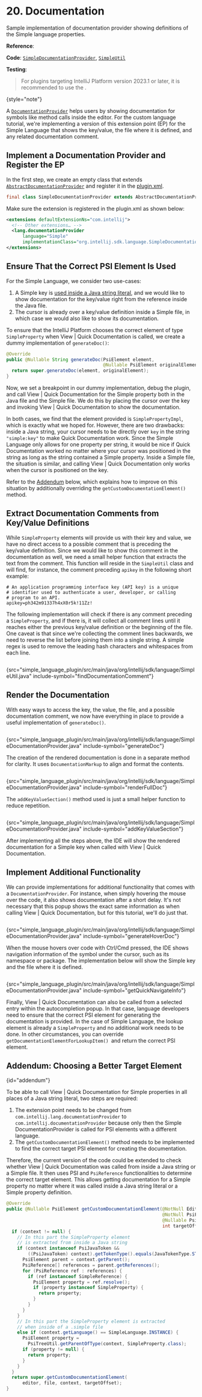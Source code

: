 <!-- Copyright 2000-2025 JetBrains s.r.o. and contributors. Use of this source code is governed by the Apache 2.0 license. -->

# 20. Documentation

<link-summary>Sample implementation of documentation provider showing definitions of the Simple language properties.</link-summary>

<tldr>

**Reference**: [](documentation.md)

**Code**: [`SimpleDocumentationProvider`](%gh-sdk-samples-master%/simple_language_plugin/src/main/java/org/intellij/sdk/language/SimpleDocumentationProvider.java),
[`SimpleUtil`](%gh-sdk-samples-master%/simple_language_plugin/src/main/java/org/intellij/sdk/language/SimpleUtil.java)

**Testing**: [](documentation_test.md)

</tldr>

<include from="language_and_filetype.md" element-id="custom_language_tutorial_header"></include>

> For plugins targeting IntelliJ Platform version 2023.1 or later, it is recommended to use the
> [](documentation.md#documentation-target-api).
>
{style="note"}

A [`DocumentationProvider`](%gh-ic%/platform/analysis-api/src/com/intellij/lang/documentation/DocumentationProvider.java)
helps users by showing documentation for symbols like method calls inside the editor.
For the custom language tutorial, we're implementing a version of this extension point (EP) for the Simple Language that shows the key/value,
the file where it is defined, and any related documentation comment.

## Implement a Documentation Provider and Register the EP

In the first step, we create an empty class that extends
[`AbstractDocumentationProvider`](%gh-ic%/platform/analysis-api/src/com/intellij/lang/documentation/AbstractDocumentationProvider.java)
and register it in the <path>[plugin.xml](plugin_configuration_file.md)</path>.

```java
final class SimpleDocumentationProvider extends AbstractDocumentationProvider { }
```

Make sure the extension is registered in the <path>plugin.xml</path> as shown below:

```xml
<extensions defaultExtensionNs="com.intellij">
  <!-- Other extensions… -->
  <lang.documentationProvider
      language="Simple"
      implementationClass="org.intellij.sdk.language.SimpleDocumentationProvider"/>
</extensions>
```

## Ensure That the Correct PSI Element Is Used

For the Simple Language, we consider two use-cases:

1. A Simple key is [used inside a Java string literal](reference_contributor.md),
   and we would like to show documentation for the key/value right from the reference inside the Java file.
2. The cursor is already over a key/value definition inside a Simple file, in which case we would also like to show its documentation.

To ensure that the IntelliJ Platform chooses the correct element of type `SimpleProperty` when <ui-path>View | Quick Documentation</ui-path> is called,
we create a dummy implementation of `generateDoc()`:

```java
@Override
public @Nullable String generateDoc(PsiElement element,
                                    @Nullable PsiElement originalElement) {
  return super.generateDoc(element, originalElement);
}
```

Now, we set a breakpoint in our dummy implementation, debug the plugin, and call <ui-path>View | Quick Documentation</ui-path>
for the Simple property both in the Java file and the Simple file.
We do this by placing the cursor over the key and invoking <ui-path>View | Quick Documentation</ui-path> to show the documentation.

In both cases, we find that the element provided is `SimplePropertyImpl`, which is exactly what we hoped for.
However, there are two drawbacks: inside a Java string, your cursor needs to be directly over `key` in the string `"simple:key"` to make <emphasis>Quick Documentation</emphasis> work.
Since the Simple Language only allows for one property per string,
it would be nice if <emphasis>Quick Documentation</emphasis> worked no matter where your cursor was positioned in the string as long as the string contained a Simple property.
Inside a Simple file, the situation is similar, and calling <ui-path>View | Quick Documentation</ui-path> only works when the cursor is positioned on the key.

Refer to the [Addendum](#addendum) below, which explains how to improve on this situation by additionally overriding the `getCustomDocumentationElement()` method.

## Extract Documentation Comments from Key/Value Definitions

While `SimpleProperty` elements will provide us with their key and value, we have no direct access to a possible comment that is preceding the key/value definition.
Since we would like to show this comment in the documentation as well, we need a small helper function that extracts the text from the comment.
This function will reside in the `SimpleUtil` class and will find, for instance, the comment preceding `apikey` in the following short example:

```properties
# An application programming interface key (API key) is a unique
# identifier used to authenticate a user, developer, or calling
# program to an API.
apikey=ph342m91337h4xX0r5k!11Zz!
```

The following implementation will check if there is any comment preceding a `SimpleProperty`, and if there is,
it will collect all comment lines until it reaches either the previous key/value definition or the beginning of the file.
One caveat is that since we're collecting the comment lines backwards, we need to reverse the list before joining them into a single string.
A simple regex is used to remove the leading hash characters and whitespaces from each line.

```java
```
{src="simple_language_plugin/src/main/java/org/intellij/sdk/language/SimpleUtil.java" include-symbol="findDocumentationComment"}


## Render the Documentation

With easy ways to access the key, the value, the file, and a possible documentation comment,
we now have everything in place to provide a useful implementation of `generateDoc()`.

```java
```
{src="simple_language_plugin/src/main/java/org/intellij/sdk/language/SimpleDocumentationProvider.java" include-symbol="generateDoc"}


The creation of the rendered documentation is done in a separate method for clarity.
It uses `DocumentationMarkup` to align and format the contents.

```java
```
{src="simple_language_plugin/src/main/java/org/intellij/sdk/language/SimpleDocumentationProvider.java" include-symbol="renderFullDoc"}


The `addKeyValueSection()` method used is just a small helper function to reduce repetition.

```java
```
{src="simple_language_plugin/src/main/java/org/intellij/sdk/language/SimpleDocumentationProvider.java" include-symbol="addKeyValueSection"}


After implementing all the steps above, the IDE will show the rendered documentation for a Simple key when called with <ui-path>View | Quick Documentation</ui-path>.


## Implement Additional Functionality

We can provide implementations for additional functionality that comes with a `DocumentationProvider`.
For instance, when simply hovering the mouse over the code, it also shows documentation after a short delay.
It's not necessary that this popup shows the exact same information as when calling <ui-path>View | Quick Documentation</ui-path>, but for this tutorial, we'll do just that.

```java
```
{src="simple_language_plugin/src/main/java/org/intellij/sdk/language/SimpleDocumentationProvider.java" include-symbol="generateHoverDoc"}


When the mouse hovers over code with <shortcut>Ctrl</shortcut>/<shortcut>Cmd</shortcut> pressed, the IDE shows navigation information of the symbol under the cursor,
such as its namespace or package.
The implementation below will show the Simple key and the file where it is defined.

```java
```
{src="simple_language_plugin/src/main/java/org/intellij/sdk/language/SimpleDocumentationProvider.java" include-symbol="getQuickNavigateInfo"}


Finally, <ui-path>View | Quick Documentation</ui-path> can also be called from a selected entry within the autocompletion popup.
In that case, language developers need to ensure that the correct PSI element for generating the documentation is provided.
In the case of Simple Language, the lookup element is already a `SimpleProperty` and no additional work needs to be done.
In other circumstances, you can override `getDocumentationElementForLookupItem() `and return the correct PSI element.

## Addendum: Choosing a Better Target Element
{id="addendum"}

To be able to call <ui-path>View | Quick Documentation</ui-path> for Simple properties in all places of a Java string literal, two steps are required:

1. The extension point needs to be changed from `com.intellij.lang.documentationProvider` to `com.intellij.documentationProvider` because only then
   the Simple DocumentationProvider is called for PSI elements with a different language.
2. The `getCustomDocumentationElement()` method needs to be implemented to find the correct target PSI element for creating the documentation.

Therefore, the current version of the code could be extended to check whether <ui-path>View | Quick Documentation</ui-path> was called from inside a Java string or a Simple file.
It then uses PSI and `PsiReference` functionalities to determine the correct target element.
This allows getting documentation for a Simple property no matter where it was called inside a Java string literal or a Simple property definition.

```java
@Override
public @Nullable PsiElement getCustomDocumentationElement(@NotNull Editor editor,
                                                          @NotNull PsiFile file,
                                                          @Nullable PsiElement context,
                                                          int targetOffset) {
  if (context != null) {
    // In this part the SimpleProperty element
    // is extracted from inside a Java string
    if (context instanceof PsiJavaToken &&
        ((PsiJavaToken) context).getTokenType().equals(JavaTokenType.STRING_LITERAL)) {
      PsiElement parent = context.getParent();
      PsiReference[] references = parent.getReferences();
      for (PsiReference ref : references) {
        if (ref instanceof SimpleReference) {
          PsiElement property = ref.resolve();
          if (property instanceof SimpleProperty) {
            return property;
          }
        }
      }
    }
    // In this part the SimpleProperty element is extracted
    // when inside of a .simple file
    else if (context.getLanguage() == SimpleLanguage.INSTANCE) {
      PsiElement property =
        PsiTreeUtil.getParentOfType(context, SimpleProperty.class);
      if (property != null) {
        return property;
      }
    }
  }
  return super.getCustomDocumentationElement(
      editor, file, context, targetOffset);
}
```
